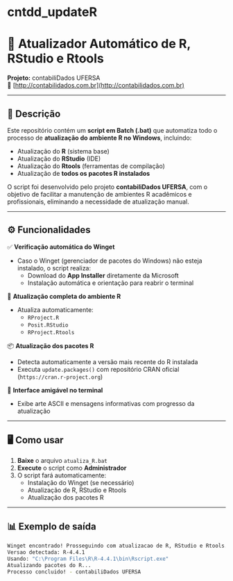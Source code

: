 # cntdd_updateR
# 🧩 Atualizador Automático de R, RStudio e Rtools  
**Projeto:** contabiliDados UFERSA  
🔗 [http://contabilidados.com.br](http://contabilidados.com.br)

---

## 📘 Descrição

Este repositório contém um **script em Batch (.bat)** que automatiza todo o processo de **atualização do ambiente R no Windows**, incluindo:

- Atualização do **R** (sistema base)  
- Atualização do **RStudio** (IDE)  
- Atualização do **Rtools** (ferramentas de compilação)  
- Atualização de **todos os pacotes R instalados**  

O script foi desenvolvido pelo projeto **contabiliDados UFERSA**, com o objetivo de facilitar a manutenção de ambientes R acadêmicos e profissionais, eliminando a necessidade de atualização manual.

---

## ⚙️ Funcionalidades

✅ **Verificação automática do Winget**
- Caso o Winget (gerenciador de pacotes do Windows) não esteja instalado, o script realiza:
  - Download do **App Installer** diretamente da Microsoft
  - Instalação automática e orientação para reabrir o terminal

🔄 **Atualização completa do ambiente R**
- Atualiza automaticamente:
  - `RProject.R`
  - `Posit.RStudio`
  - `RProject.Rtools`

📦 **Atualização dos pacotes R**
- Detecta automaticamente a versão mais recente do R instalada
- Executa `update.packages()` com repositório CRAN oficial (`https://cran.r-project.org`)

🎨 **Interface amigável no terminal**
- Exibe arte ASCII e mensagens informativas com progresso da atualização

---

## 🖥️ Como usar

1. **Baixe** o arquivo `atualiza_R.bat`  
2. **Execute** o script como **Administrador**  
3. O script fará automaticamente:
   - Instalação do Winget (se necessário)
   - Atualização de R, RStudio e Rtools
   - Atualização dos pacotes R

---

## 📊 Exemplo de saída

```bash
Winget encontrado! Prosseguindo com atualizacao de R, RStudio e Rtools...
Versao detectada: R-4.4.1
Usando: "C:\Program Files\R\R-4.4.1\bin\Rscript.exe"
Atualizando pacotes do R...
Processo concluido! - contabiliDados UFERSA

